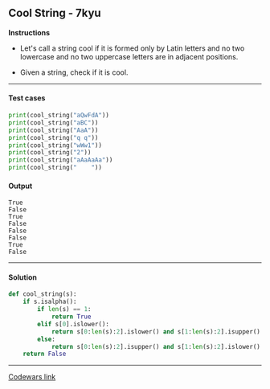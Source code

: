 ## Cool String - 7kyu

**Instructions**

- Let's call a string cool if it is formed only by Latin letters and no two lowercase and no two uppercase letters are in adjacent positions. 

- Given a string, check if it is cool.

---

#### Test cases

```python
print(cool_string("aQwFdA"))
print(cool_string("aBC"))
print(cool_string("AaA"))
print(cool_string("q q"))
print(cool_string("wWw1"))
print(cool_string("2"))
print(cool_string("aAaAaAa"))
print(cool_string("    "))
```

#### Output 
```
True
False
True
False
False
False
True
False
```

---

#### Solution

```python
def cool_string(s):
    if s.isalpha(): 
        if len(s) == 1:
            return True
        elif s[0].islower():
            return s[0:len(s):2].islower() and s[1:len(s):2].isupper()
        else:
            return s[0:len(s):2].isupper() and s[1:len(s):2].islower()
    return False
```

---

[Codewars link](https://www.codewars.com/kata/590fd3220f05b4f1ad00007c)
